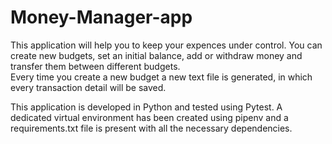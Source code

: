 # Money-Manager-app
This application will help you to keep your expences under control. You can create new budgets, set an initial balance, add or withdraw money and transfer them between different budgets.  
Every time you create a new budget a new text file is generated, in which every transaction detail will be saved.  
  
  
This application is developed in Python and tested using Pytest. A dedicated virtual environment has been created using pipenv and a requirements.txt file is present with all the necessary dependencies.
